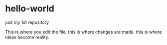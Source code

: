 # hello-world
just my 1st repository

This is where you edit the file. this is where changes are made. this is where ideas become reality.
